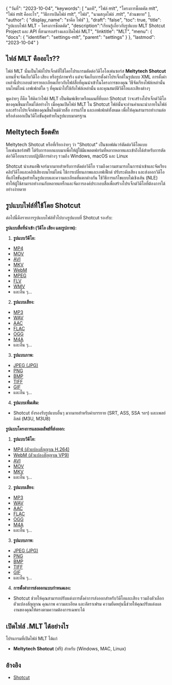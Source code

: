 {
"วันที่": "2023-10-04",
  "keywords": [
"มลที",
"ไฟล์ mlt",
"โครงการช็อตคัต mlt",
"ไฟล์ mlt คืออะไร",
"วิธีการเปิดไฟล์ mlt",
"ไฟล์",
"นามสกุลไฟล์ .mlt",
"ส่วนขยาย"
],
  "author": {
"display_name": "ชาคีล ไฟซ์"
},
"draft": "false",
"toc": true,
"title": "รูปแบบไฟล์ MLT - โครงการช็อตคัต",
  "description":"เรียนรู้เกี่ยวกับรูปแบบ MLT Shotcut Project และ API ที่สามารถสร้างและเปิดไฟล์ MLT",
"linktitle": "MLT",
  "menu": {
    "docs": {
      "identifier": "settings-mlt",
      "parent": "settings"
}
},
"lastmod": "2023-10-04"
}

## ไฟล์ MLT คืออะไร??

ไฟล์ MLT นั้นเป็นไฟล์โปรเจ็กต์ที่ใช้โดยโปรแกรมตัดต่อวิดีโอโอเพ่นซอร์ส **Meltytech Shotcut** แทนที่จะจัดเก็บวิดีโอ เสียง หรือรูปภาพจริง แต่จะจัดเก็บการตั้งค่าโปรเจ็กต์ในรูปแบบ XML การตั้งค่าเหล่านี้ประกอบด้วยรายละเอียดเกี่ยวกับไฟล์สื่อที่คุณนำเข้าในโครงการของคุณ วิธีจัดเรียงไฟล์เหล่านั้นบนไทม์ไลน์ เอฟเฟกต์ใด ๆ ที่คุณนำไปใช้กับไฟล์เหล่านั้น และคุณสมบัติวิดีโอและเสียงต่างๆ

พูดง่ายๆ ก็คือ ให้คิดว่าไฟล์ MLT เป็นพิมพ์เขียวหรือแผนที่ที่บอก Shotcut ว่าจะสร้างโปรเจ็กต์วิดีโอของคุณขึ้นมาใหม่ได้อย่างไร เมื่อคุณเปิดไฟล์ MLT ใน Shotcut ไฟล์นั้นจะอ่านคำแนะนำภายในไฟล์และสร้างโปรเจ็กต์ของคุณขึ้นใหม่ด้วยสื่อ การแก้ไข และเอฟเฟกต์ทั้งหมด เพื่อให้คุณสามารถทำงานต่อหรือส่งออกเป็นวิดีโอขั้นสุดท้ายในรูปแบบมาตรฐาน

## Meltytech ช็อตคัท

Meltytech Shotcut หรือที่เรียกง่ายๆ ว่า "Shotcut" เป็นซอฟต์แวร์ตัดต่อวิดีโอแบบโอเพ่นซอร์สฟรี ได้รับการออกแบบมาเพื่อให้ผู้ใช้มีแพลตฟอร์มที่หลากหลายและเข้าถึงได้สำหรับการตัดต่อวิดีโอบนระบบปฏิบัติการต่างๆ รวมถึง Windows, macOS และ Linux

Shotcut นำเสนอฟีเจอร์มากมายสำหรับการตัดต่อวิดีโอ รวมถึงความสามารถในการนำเข้าและจัดเรียงคลิปวิดีโอและคลิปเสียงบนไทม์ไลน์ ใช้การเปลี่ยนภาพและเอฟเฟ็กต์ ปรับระดับเสียง และส่งออกวิดีโอที่แก้ไขขั้นสุดท้ายในรูปแบบและความละเอียดที่แตกต่างกัน ใช้วิธีการแก้ไขแบบไม่เชิงเส้น (NLE) ทำให้ผู้ใช้สามารถทำงานกับหลายแทร็กและจัดการองค์ประกอบสื่อเพื่อสร้างโปรเจ็กต์วิดีโอที่ต้องการได้อย่างง่ายดาย

## รูปแบบไฟล์ที่ใช้โดย Shotcut

ต่อไปนี้คือรายการรูปแบบไฟล์ทั่วไปบางรูปแบบที่ Shotcut รองรับ:

**รูปแบบสื่อที่นำเข้า (วิดีโอ เสียง และรูปภาพ):**

1. **รูปแบบวิดีโอ:**
    








- [MP4](/th/วิดีโอ/mp4/)
- [MOV](/th/วิดีโอ/mov/)
- [AVI](/th/วิดีโอ/avi/)
- [MKV](/th/วิดีโอ/mkv/)
- [WebM](/th/วิดีโอ/webm/)
- [MPEG](/th/วิดีโอ/mpeg/)
- [FLV](/th/วิดีโอ/flv/)
- [WMV](/th/วิดีโอ/wmv/)
- และอื่น ๆ...
2. **รูปแบบเสียง:**
    








- [MP3](/th/เสียง/mp3/)
- [WAV](/th/เสียง/wav/)
- [AAC](/th/เสียง/aac/)
- [FLAC](/th/เสียง/flac/)
- [OGG](/th/เสียง/ogg/)
- [M4A](/th/เสียง/m4a/)
- และอื่น ๆ...
3. **รูปแบบภาพ:**
    








- [JPEG (JPG)](/th/image/jpeg/)
- [PNG](/th/image/png/)
- [BMP](/th/รูปภาพ/bmp/)
- [TIFF](/th/image/tiff/)
- [GIF](/th/image/gif/)
- และอื่น ๆ...
4. **รูปแบบเพิ่มเติม:**
    








- Shotcut ยังรองรับรูปแบบอื่นๆ มากมายสำหรับคำบรรยาย (SRT, ASS, SSA ฯลฯ) และเพลย์ลิสต์ (M3U, M3U8)

**รูปแบบโครงการและผลลัพธ์ที่ส่งออก:**

1. **รูปแบบวิดีโอ:**
    








- [MP4 (ตัวแปลงสัญญาณ H.264)](/th/video/mp4/)
- [WebM (ตัวแปลงสัญญาณ VP9)](/th/video/webm/)
- [AVI](/th/วิดีโอ/avi/)
- [MOV](/th/วิดีโอ/mov/)
- [MKV](/th/วิดีโอ/mkv/)
- และอื่น ๆ...
2. **รูปแบบเสียง:**
    








- [MP3](/th/เสียง/mp3/)
- [WAV](/th/เสียง/wav/)
- [AAC](/th/เสียง/aac/)
- [FLAC](/th/เสียง/flac/)
- [OGG](/th/เสียง/ogg/)
- [M4A](/th/เสียง/m4a/)
- และอื่น ๆ...
3. **รูปแบบภาพ:**
    








- [JPEG (JPG)](/th/image/jpeg/)
- [PNG](/th/image/png/)
- [BMP](/th/รูปภาพ/bmp/)
- [TIFF](/th/image/tiff/)
- [GIF](/th/image/gif/)
- และอื่น ๆ...
4. **การตั้งค่าการส่งออกแบบกำหนดเอง:**
    








- Shotcut ช่วยให้คุณสามารถปรับแต่งการตั้งค่าการส่งออกสำหรับวิดีโอและเสียง รวมถึงตัวเลือกตัวแปลงสัญญาณ คุณภาพ ความละเอียด และอัตราเฟรม ความยืดหยุ่นนี้ช่วยให้คุณปรับแต่งผลงานของคุณให้ตรงตามความต้องการเฉพาะได้

## เปิดไฟล์ .MLT ได้อย่างไร

โปรแกรมที่เปิดไฟล์ MLT ได้แก่

- **Meltytech Shotcut** (ฟรี) สำหรับ (Windows, MAC, Linux)

## อ้างอิง
* [Shotcut](https://en.wikipedia.org/wiki/Shotcut)
